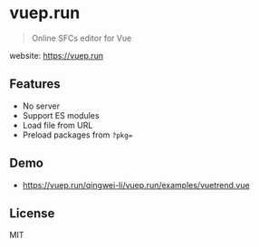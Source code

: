 # vuep.run

> Online SFCs editor for Vue

website: https://vuep.run

## Features

* No server
* Support ES modules
* Load file from URL
* Preload packages from `?pkg=`

## Demo

* https://vuep.run/qingwei-li/vuep.run/examples/vuetrend.vue

## License

MIT
